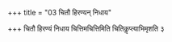 +++
title = "03 चितौ हिरण्यन् निधाय"

+++
चितौ हिरण्यं निधाय चित्तिमचित्तिमिति चितिकॢप्त्याभिमृशति ३